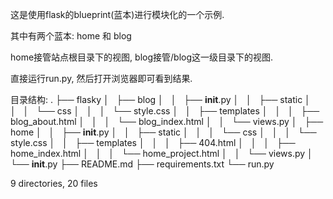 这是使用flask的blueprint(蓝本)进行模块化的一个示例.

其中有两个蓝本:
home 和 blog

home接管站点根目录下的视图,
blog接管/blog这一级目录下的视图. 

直接运行run.py, 然后打开浏览器即可看到结果.


目录结构:
.
├── flasky
│   ├── blog
│   │   ├── __init__.py
│   │   ├── static
│   │   │   └── css
│   │   │       └── style.css
│   │   ├── templates
│   │   │   ├── blog_about.html
│   │   │   └── blog_index.html
│   │   └── views.py
│   ├── home
│   │   ├── __init__.py
│   │   ├── static
│   │   │   └── css
│   │   │       └── style.css
│   │   ├── templates
│   │   │   ├── 404.html
│   │   │   ├── home_index.html
│   │   │   └── home_project.html
│   │   └── views.py
│   └── __init__.py
├── README.md
├── requirements.txt
└── run.py

9 directories, 20 files
